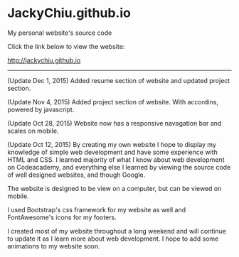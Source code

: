 # JackyChiu.github.io
My personal website's source code

Click the link below to view the website:

http://jackychiu.github.io

----
(Update Dec 1, 2015)
Added resume section of website and updated project section.

(Update Nov 4, 2015)
Added project section of website. With accordins, powered by javascript.

(Update Oct 28, 2015)
Website now has a responsive navagation bar and scales on mobile.

(Update Oct 12, 2015)
By creating my own website I hope to display my knowledge of simple web development and have some experience with HTML and CSS. I learned majority of what I know about web development on Codeacademy, and everything else I learned by viewing the source code of well designed websites, and though Google.

The website is designed to be view on a computer, but can be viewed on mobile.

I used Bootstrap's css framework for my website as well and FontAwesome's icons for my footers.

I created most of my website throughout a long weekend and will continue to update it as I learn more about web development. I hope to add some animations to my website soon.
